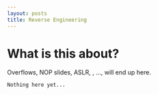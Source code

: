 ```yaml
---
layout: posts
title: Reverse Engineering
---
```


# What is this about?
Overflows, NOP slides, ASLR, , ..., will end up here.


```
Nothing here yet...
```